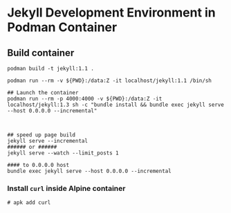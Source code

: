 # Jekyll Development Environment in Podman Container

## Build container

```shell
podman build -t jekyll:1.1 .

podman run --rm -v ${PWD}:/data:Z -it localhost/jekyll:1.1 /bin/sh
```


```shell
## Launch the container 
podman run --rm -p 4000:4000 -v ${PWD}:/data:Z -it localhost/jekyll:1.3 sh -c "bundle install && bundle exec jekyll serve --host 0.0.0.0 --incremental"



## speed up page build
jekyll serve --incremental
###### or ######
jekyll serve --watch --limit_posts 1

#### to 0.0.0.0 host
bundle exec jekyll serve --host 0.0.0.0 --incremental
```

### Install `curl` inside Alpine container

```shell
# apk add curl
```